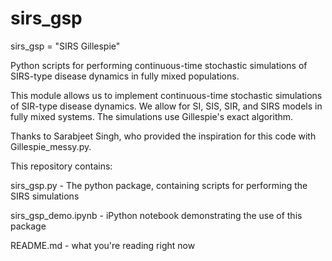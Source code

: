 sirs_gsp
========

sirs_gsp = "SIRS Gillespie"

Python scripts for performing continuous-time stochastic simulations of
SIRS-type disease dynamics in fully mixed populations.

This module allows us to implement continuous-time stochastic simulations 
of SIR-type disease dynamics.  We allow for SI, SIS, SIR, and SIRS models
in fully mixed systems.  The simulations use Gillespie's exact algorithm.

Thanks to Sarabjeet Singh, who provided the inspiration for this code 
with Gillespie_messy.py.

This repository contains:

sirs_gsp.py - The python package, containing scripts for performing
the SIRS simulations

sirs_gsp_demo.ipynb - iPython notebook demonstrating the use of this
package

README.md - what you're reading right now
